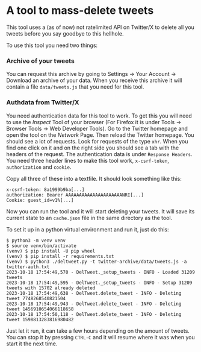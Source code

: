 A tool to mass-delete tweets
============================

This tool uses a (as of now) not ratelimited API on Twitter/X to delete all you tweets before
you say goodbye to this hellhole.

To use this tool you need two things:

### Archive of your tweets

You can request this archive by going to
Settings -> Your Account -> Download an archive of your data. When you receive this archive it
will contain a file `data/tweets.js` that you need for this tool.

### Authdata from Twitter/X

You need authentication data for this tool to work. To get this you will need to use the _Inspect_ Tool
of your browser (For Firefox it is under Tools -> Browser Tools -> Web Developer Tools).
Go to the Twitter homepage and open the tool on the _Network_ Page. Then reload the Twitter homepage.
You should see a lot of requests. Look for requests of the type `xhr`. When you find one click on it
and on the right side you should see a tab with the headers of the request. The authentication data is
under `Response Headers`. You need three header lines to make this tool work, `x-csrf-token`, `authorization`
and `cookie`.

Copy all three of these into a textfile. It should look something like this:

```text
x-csrf-token: 8a1999b9ba[...]
authorization: Bearer AAAAAAAAAAAAAAAAAAAAANRI[...]
Cookie: guest_id=v1%[...]
```

Now you can run the tool and it will start deleting your tweets. It will save its current state to
an `cache.json` file in the same directory as the tool.

To set it up in a python virtual environment and run it, just do this:

```shell
$ python3 -m venv venv
$ source venv/bin/activate
(venv) $ pip install -U pip wheel
(venv) $ pip install -r requirements.txt
(venv) $ python3 ./deltweet.py -t twitter-archive/data/tweets.js -a twitter-auth.txt
2023-10-18 17:54:49,570 - DelTweet._setup_tweets - INFO - Loaded 31209 tweets
2023-10-18 17:54:49,595 - DelTweet._setup_tweets - INFO - Setup 31209 tweets with 15702 already deleted
2023-10-18 17:54:49,638 - DelTweet.delete_tweet - INFO - Deleting tweet 7748268540821504
2023-10-18 17:54:49,943 - DelTweet.delete_tweet - INFO - Deleting tweet 1456910654066118658
2023-10-18 17:54:50,118 - DelTweet.delete_tweet - INFO - Deleting tweet 1598813283816980482
```

Just let it run, it can take a few hours depending on the amount of tweets. You can stop it by
pressing `CTRL-C` and it  will resume where it was when you start it the next time.

